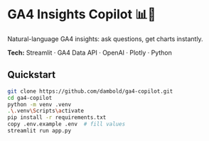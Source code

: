 # GA4 Insights Copilot 📊🤖
Natural-language GA4 insights: ask questions, get charts instantly.

**Tech:** Streamlit · GA4 Data API · OpenAI · Plotly · Python

## Quickstart
```bash
git clone https://github.com/dambold/ga4-copilot.git
cd ga4-copilot
python -m venv .venv
.\.venv\Scripts\activate
pip install -r requirements.txt
copy .env.example .env  # fill values
streamlit run app.py 
